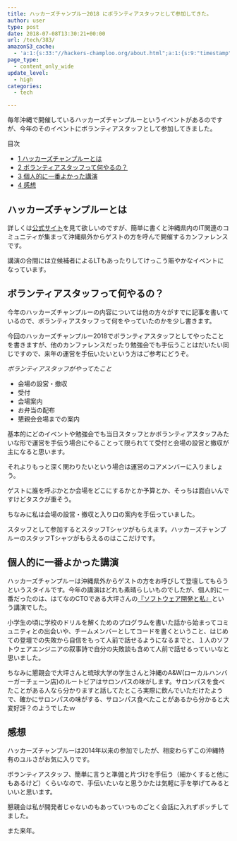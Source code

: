 ```yaml
---
title: ハッカーズチャンプルー2018 にボランティアスタッフとして参加してきた。
author: user
type: post
date: 2018-07-08T13:30:21+00:00
url: /tech/383/
amazonS3_cache:
  - 'a:1:{s:33:"//hackers-champloo.org/about.html";a:1:{s:9:"timestamp";i:1531926481;}}'
page_type:
  - content_only_wide
update_level:
  - high
categories:
  - tech

---
```

毎年沖縄で開催しているハッカーズチャンプルーというイベントがあるのですが、今年のそのイベントにボランティアスタッフとして参加してきました。

<div id="toc_container" class="toc_transparent no_bullets">
  <p class="toc_title">
    目次
  </p>
  
  <ul class="toc_list">
    <li>
      <a href="#i"><span class="toc_number toc_depth_1">1</span> ハッカーズチャンプルーとは</a>
    </li>
    <li>
      <a href="#i-2"><span class="toc_number toc_depth_1">2</span> ボランティアスタッフって何やるの？</a>
    </li>
    <li>
      <a href="#i-3"><span class="toc_number toc_depth_1">3</span> 個人的に一番よかった講演</a>
    </li>
    <li>
      <a href="#i-4"><span class="toc_number toc_depth_1">4</span> 感想</a>
    </li>
  </ul>
</div>

## <span id="i">ハッカーズチャンプルーとは</span>

詳しくは[公式サイト][1]を見て欲しいのですが、簡単に書くと沖縄県内のIT関連のコミュニティが集まって沖縄県外からゲストの方を呼んで開催するカンファレンスです。
  
講演の合間には立候補者によるLTもあったりしてけっこう賑やかなイベントになっています。

## <span id="i-2">ボランティアスタッフって何やるの？</span>

今年のハッカーズチャンプルーの内容については他の方々がすでに記事を書いているので、ボランティアスタッフって何をやっていたのかを少し書きます。

今回のハッカーズチャンプルー2018でボランティアスタッフとしてやったことを書きますが、他のカンファレンスだったり勉強会でも手伝うことはだいたい同じですので、来年の運営を手伝いたいという方はご参考にどうぞ。

_ボランティアスタッフがやってたこと_

  * 会場の設営・撤収
  * 受付
  * 会場案内
  * お弁当の配布
  * 懇親会会場までの案内

基本的にどのイベントや勉強会でも当日スタッフとかボランティアスタッフみたいな形で運営を手伝う場合にやることって限られてて受付と会場の設営と撤収が主になると思います。

それよりもっと深く関わりたいという場合は運営のコアメンバーに入りましょう。
  
ゲストに誰を呼ぶかとか会場をどこにするかとか予算とか、そっちは面白いんですけどタスクが重そう。

ちなみに私は会場の設営・撤収と入り口の案内を手伝っていました。
  
スタッフとして参加するとスタッフTシャツがもらえます。ハッカーズチャンプルーのスタッフTシャツがもらえるのはここだけです。

## <span id="i-3">個人的に一番よかった講演</span>

ハッカーズチャンプルーは沖縄県外からゲストの方をお呼びして登壇してもらうというスタイルです。今年の講演はどれも素晴らしいものでしたが、個人的に一番だったのは、はてなのCTOである大坪さんの[『ソフトウェア開発と私』][2]という講演でした。

小学生の頃に学校のドリルを解くためのプログラムを書いた話から始まってコミュニティとの出会いや、チームメンバーとしてコードを書くということ、はじめての登壇での失敗から自信をもって人前で話せるようになるまでと、１人のソフトウェアエンジニアの叙事詩で自分の失敗談も含めて人前で話せるっていいなと思いました。

ちなみに懇親会で大坪さんと琉球大学の学生さんと沖縄のA&W(ローカルハンバーガーチェーン店)のルートビアはサロンパスの味がします。サロンパスを食べたことがある人なら分かりますと話してたところ実際に飲んでいただけたようで、確かにサロンパスの味がする、サロンパス食べたことがあるから分かると大変好評？のようでしたｗ

## <span id="i-4">感想</span>

ハッカーズチャンプルーは2014年以来の参加でしたが、相変わらずこの沖縄特有のユルさがお気に入りです。
  
ボランティアスタッフ、簡単に言うと準備と片づけを手伝う（細かくすると他にもあるけど）くらいなので、手伝いたいなと思うかたは気軽に手を挙げてみるといいと思います。
  
懇親会は私が開発者じゃないのもあっていつものごとく会話に入れずボッチしてました。
  
また来年。

 [1]: http://hackers-champloo.org/about.html
 [2]: https://motemen.hatenablog.com/entry/2018/07/hackers-champloo